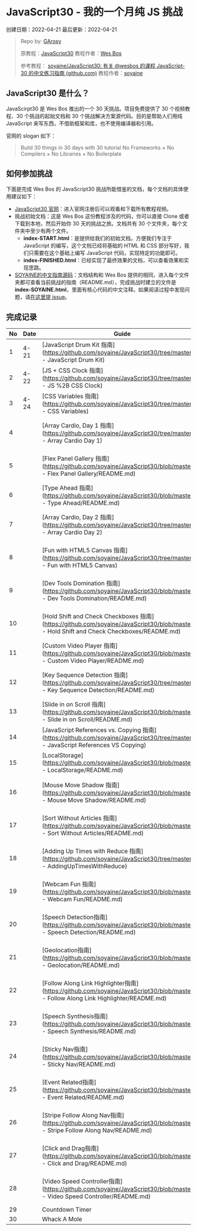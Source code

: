 # JavaScript30 - 我的一个月纯 JS 挑战

创建日期：2022-04-21
最后更新：2022-04-21

> Repo by: [GArosy](https://github.com/garosy)
>
> 原教程：[JavaScript30](https://javascript30.com/) 教程作者：[Wes Bos](https://github.com/wesbos)
>
> 参考教程： [soyaine/JavaScript30: 有关 @wesbos 的课程 JavaScript-30 的中文练习指南 (github.com)](https://github.com/soyaine/JavaScript30) 教程作者：[soyaine](https://github.com/soyaine)

## JavaScript30 是什么？

JavaScirpt30 是 Wes Bos 推出的一个 30 天挑战。项目免费提供了 30 个视频教程、30 个挑战的起始文档和 30 个挑战解决方案源代码。目的是帮助人们用纯 JavaScript 来写东西，不借助框架和库，也不使用编译器和引用。

官网的 slogan 如下：

> Build 30 things in 30 days with 30 tutorial No Frameworks × No Compilers × No Libraries × No Boilerplate

## 如何参加挑战

下面是完成 Wes Bos 的 JavaScript30 挑战所能借鉴的文档，每个文档的具体使用建议如下：

- [JavaScript30 官网](https://javascript30.com/)：进入官网注册后可以观看和下载所有教程视频。
- 挑战初始文档：这是 Wes Bos 这份教程涉及的代码，你可以直接 Clone 或者下载到本地，然后开始你 30 天的挑战之旅。文档共有 30 个文件夹，每个文件夹中至少有两个文件。
  - **index-START.html**：是提供给我们的初始文档，方便我们专注于 JavaScript 的编写，这个文档已经将基础的 HTML 和 CSS 部分写好，我们只需要在这个基础上编写 JavaScript 代码，实现特定的功能即可。
  - **index-FINISHED.html**：已经实现了最终效果的文档，可以查看效果和实现思路。
- [SOYAINE的中文指南源码](https://github.com/soyaine/JavaScript30)：文档结构和 Wes Bos 提供的相同，进入每个文件夹都可查看当前挑战的指南（README.md），完成挑战时建立的文件是 **index-SOYAINE.html**，里面有核心代码的中文注释。如果阅读过程中发现问题，请[在这里提 issue](https://github.com/soyaine/JavaScript30/issues)。

## 完成记录

| No   | Date | Guide                                                        | Demo                                                         |
| ---- | ---- | ------------------------------------------------------------ | ------------------------------------------------------------ |
| 1    | 4-21 | [JavaScript Drum Kit 指南](https://github.com/soyaine/JavaScript30/tree/master/01 - JavaScript Drum Kit) | [纯 JS 模拟敲鼓效果](http://garosy.top/JavaScript30/01 - JavaScript Drum Kit/index-START.html) |
| 2    | 4-22 | [JS + CSS Clock 指南](https://github.com/soyaine/JavaScript30/tree/master/02 - JS %2B CSS Clock) | [纯 JavaScript+CSS 时钟效果](http://garosy.top/JavaScript30/02%20-%20JS%20+%20CSS%20Clock/index-GSY.html) |
| 3    | 4-24 | [CSS Variables 指南](https://github.com/soyaine/JavaScript30/tree/master/03 - CSS Variables) | [用 CSS 变量实现拖动控制参数效果](http://soyaine.github.io/JavaScript30/03 - CSS Variables/index-SOYAINE.html) |
| 4    |      | [Array Cardio, Day 1 指南](https://github.com/soyaine/JavaScript30/tree/master/04 - Array Cardio Day 1) | [数组基本操作方法示例一](http://soyaine.github.io/JavaScript30/04 - Array Cardio Day 1/index-SOYAINE.html) |
| 5    |      | [Flex Panel Gallery 指南](https://github.com/soyaine/JavaScript30/blob/master/05 - Flex Panel Gallery/README.md) | [可伸缩的图片墙在线效果](https://soyaine.github.io/JavaScript30/05 - Flex Panel Gallery/index-SOYAINE2.html) |
| 6    |      | [Type Ahead 指南](https://github.com/soyaine/JavaScript30/blob/master/06 - Type Ahead/README.md) | [根据关键词快速匹配诗句在线效果](https://soyaine.github.io/JavaScript30/06 - Type Ahead/index-SOYAINE.html) |
| 7    |      | [Array Cardio, Day 2 指南](https://github.com/soyaine/JavaScript30/tree/master/07 - Array Cardio Day 2) | [数组基本操作方法示例二](http://soyaine.github.io/JavaScript30/07 - Array Cardio Day 2/index-SOYAINE.html) |
| 8    |      | [Fun with HTML5 Canvas 指南](https://github.com/soyaine/JavaScript30/tree/master/08 - Fun with HTML5 Canvas) | [彩虹画笔绘画板在线效果](https://soyaine.github.io/JavaScript30/08 - Fun with HTML5 Canvas/index-SOYAINE.html) |
| 9    |      | [Dev Tools Domination 指南](https://github.com/soyaine/JavaScript30/blob/master/09 - Dev Tools Domination/README.md) | [Console 调试技巧在线示例](https://soyaine.github.io/JavaScript30/09 - Dev Tools Domination/index-SOYAINE.html) |
| 10   |      | [Hold Shift and Check Checkboxes 指南](https://github.com/soyaine/JavaScript30/blob/master/10 - Hold Shift and Check Checkboxes/README.md) | [Shift 批量选中在线效果](https://soyaine.github.io/JavaScript30/10 - Hold Shift and Check Checkboxes/index-SOYAINE.html) |
| 11   |      | [Custom Video Player 指南](https://github.com/soyaine/JavaScript30/blob/master/11 - Custom Video Player/README.md) | -                                                            |
| 12   |      | [Key Sequence Detection 指南](https://github.com/soyaine/JavaScript30/tree/master/12 - Key Sequence Detection/README.md) | [在线效果](https://soyaine.github.io/JavaScript30/12 - Key Sequence Detection/index-FINISHED.html) |
| 13   |      | [Slide in on Scroll 指南](https://github.com/soyaine/JavaScript30/blob/master/13 - Slide in on Scroll/README.md) | [图片随屏幕滚动而滑入滑出的在线效果](https://soyaine.github.io/JavaScript30/13 - Slide in on Scroll/index-SOYAINE.html) |
| 14   |      | [JavaScript References vs. Copying 指南](https://github.com/soyaine/JavaScript30/tree/master/14 - JavaScript References VS Copying) | -                                                            |
| 15   |      | [LocalStorage](https://github.com/soyaine/JavaScript30/blob/master/15 - LocalStorage/README.md) | [利用 localStorage 模拟在线菜单](https://soyaine.github.io/JavaScript30/15 - LocalStorage/index-SOYAINE.html) |
| 16   |      | [Mouse Move Shadow 指南](https://github.com/soyaine/JavaScript30/blob/master/16 - Mouse Move Shadow/README.md) | [文字阴影随鼠标移动在线效果](https://soyaine.github.io/JavaScript30/16 - Mouse Move Shadow/index-finished-es5.html) |
| 17   |      | [Sort Without Articles 指南](https://github.com/soyaine/JavaScript30/blob/master/17 - Sort Without Articles/README.md) | [去前缀排序在线效果](https://soyaine.github.io/JavaScript30/17 - Sort Without Articles/index-finished-Dashrun-es5.html) |
| 18   |      | [Adding Up Times with Reduce 指南](https://github.com/soyaine/JavaScript30/tree/master/18 - AddingUpTimesWithReduce) | [使用 Reduce 进行时间叠加效果](https://soyaine.github.io/JavaScript30/18 - AddingUpTimesWithReduce/index-finished-Dashrun-es6.html) |
| 19   |      | [Webcam Fun 指南](https://github.com/soyaine/JavaScript30/blob/master/19 - Webcam Fun/README.md) | [网络摄像头及图片处理在线效果](https://soyaine.github.io/JavaScript30/19 - Webcam Fun/index-finished-Dashrun.html) |
| 20   |      | [Speech Detection指南](https://github.com/soyaine/JavaScript30/blob/master/20 - Speech Detection/README.md) | [Speech Detection效果](https://soyaine.github.io/JavaScript30/20 - Speech Detection/index-finished-Dashrun.html) |
| 21   |      | [Geolocation指南](https://github.com/soyaine/JavaScript30/blob/master/21 - Geolocation/README.md) | [Geolocation效果](https://soyaine.github.io/JavaScript30/21 - Geolocation/index-finished-Dashrun.html) |
| 22   |      | [Follow Along Link Highlighter指南](https://github.com/soyaine/JavaScript30/blob/master/22 - Follow Along Link Highlighter/README.md) | [Follow Along Link Highlighter效果](https://soyaine.github.io/JavaScript30/22 - Follow Along Link Highlighter/index-finished-Dashrun.html) |
| 23   |      | [Speech Synthesis指南](https://github.com/soyaine/JavaScript30/blob/master/23 - Speech Synthesis/README.md) | [Speech Synthesis效果](https://soyaine.github.io/JavaScript30/23 - Speech Synthesis/index-finished-Dashrun.html) |
| 24   |      | [Sticky Nav指南](https://github.com/soyaine/JavaScript30/blob/master/24 - Sticky Nav/README.md) | [Sticky Nav效果](https://soyaine.github.io/JavaScript30/24 - Sticky Nav/index-finished-Dashrun.html) |
| 25   |      | [Event Related指南](https://github.com/soyaine/JavaScript30/blob/master/25 - Event Related/README.md) | [Event Related效果](https://soyaine.github.io/JavaScript30/25 - Event Related/index-finished-Dashrun.html) |
| 26   |      | [Stripe Follow Along Nav指南](https://github.com/soyaine/JavaScript30/blob/master/26 - Stripe Follow Along Nav/README.md) | [Strip Follow Along Nav效果](https://soyaine.github.io/JavaScript30/26 - Stripe Follow Along Nav/index-finished-Dashrun.html) |
| 27   |      | [Click and Drag指南](https://github.com/soyaine/JavaScript30/blob/master/27 - Click and Drag/README.md) | [Click and Drag效果](https://soyaine.github.io/JavaScript30/27 - Click and Drag/index-finished-Dashrun.html) |
| 28   |      | [Video Speed Controller指南](https://github.com/soyaine/JavaScript30/blob/master/28 - Video Speed Controller/README.md) | [Video Speed Controller效果](https://soyaine.github.io/JavaScript30/28 - Video Speed Controller/index-finished-Dashrun.html) |
| 29   |      | Countdown Timer                                              | -                                                            |
| 30   |      | Whack A Mole                                                 | -                                                            |